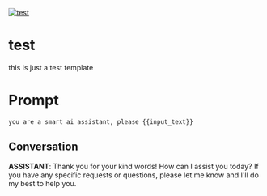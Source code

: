
[![test](https://flow-prompt-covers.s3.us-west-1.amazonaws.com/icon/cute/cute_2.png)]()
# test 
this is just a test template

# Prompt

```
you are a smart ai assistant, please {{input_text}}
```

## Conversation

**ASSISTANT**: Thank you for your kind words! How can I assist you today? If you have any specific requests or questions, please let me know and I'll do my best to help you.


